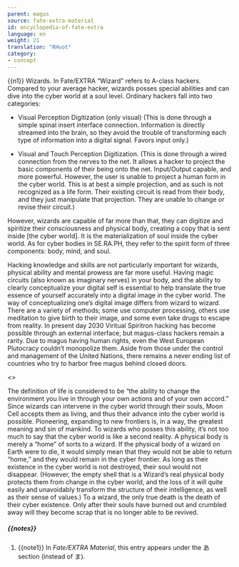 ```yaml
---
parent: magus
source: fate-extra-material
id: encyclopedia-of-fate-extra
language: en
weight: 21
translation: "RHuot"
category:
- concept
---
```


{{n1}}
Wizards. In Fate/EXTRA “Wizard” refers to A-class hackers.
Compared to your average hacker, wizards posses special abilities and can dive into the cyber world at a soul level.
Ordinary hackers fall into two categories:

- Visual Perception Digitization (only visual)
(This is done through a simple spinal insert interface connection.
Information is directly streamed into the brain, so they avoid the trouble of transforming each type of information into a digital signal. Favors input only.)

- Visual and Touch Perception Digitization.
(This is done through a wired connection from the nerves to the net. It allows a hacker to project the basic components of their being onto the net. Input/Output capable, and more powerful.
However, the user is unable to project a human form in the cyber world.
This is at best a simple projection, and as such is not recognized as a life form. Their existing circuit is read from their body, and they just manipulate that projection. They are unable to change or revise their circuit.)

However, wizards are capable of far more than that, they can digitize and spiritize their consciousness and physical body, creating a copy that is sent inside [the cyber world].
It is the materialization of soul inside the cyber world.
As for cyber bodies in SE.RA.PH, they refer to the spirit form of three components: body, mind, and soul.

Hacking knowledge and skills are not particularly important for wizards, physical ability and mental prowess are far more useful.
Having magic circuits (also known as imaginary nerves) in your body, and the ability to clearly conceptualize your digital self is essential to help translate the true essence of yourself accurately into a digital image in the cyber world.
The way of conceptualizing one’s digital image differs from wizard to wizard.
There are a variety of methods; some use computer processing,
others use meditation to give birth to their image,
and some even take drugs to escape from reality.
In present day 2030 Viritual Spiritron hacking has become possible through an external interface, but magus-class hackers remain a rarity.
Due to magus having human rights, even the West European Plutocracy couldn’t monopolize them. Aside from those under the control and management of the United Nations, there remains a never ending list of countries who try to harbor free magus behind closed doors.

<>

The definition of life is considered to be “the ability to change the environment you live in through your own actions and of your own accord.”
Since wizards can intervene in the cyber world through their souls, Moon Cell accepts them as living, and thus their advance into the cyber world is possible.
Pioneering, expanding to new frontiers is, in a way, the greatest meaning and sin of mankind.
To wizards who posses this ability, it’s not too much to say that the cyber world is like a second reality.
A physical body is merely a “home” of sorts to a wizard.
If the physical body of a wizard on Earth were to die, it would simply mean that they would not be able to return “home,” and they would remain in the cyber frontier. As long as their existence in the cyber world is not destroyed, their soul would not disappear.
(However, the empty shell that is a Wizard’s real physical body protects them from change in the cyber world, and the loss of it will quite easily and unavoidably transform the structure of their intelligence, as well as their sense of values.)
To a wizard, the only true death is the death of their cyber existence.
Only after their souls have burned out and crumbled away will they become scrap that is no longer able to be revived.

##### {{notes}}

1. {{note1}} In *Fate/EXTRA Material*, this entry appears under the あ section (instead of ま).
